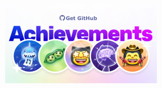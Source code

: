 ![logo](https://github.com/YashShreshthaRaj404/Badges/blob/main/401fc2d0-ee6e-4a75-aabf-e63330221642.jpeg)
